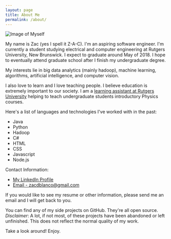 ```yaml
---
layout: page
title: About Me
permalink: /about/
---
```


![Image of Myself](../assets/images/homepage/profile-pic.jpg)

My name is Zac (yes I spell it Z-A-C). I'm an aspiring software engineer. I'm currently a student studying electrical and computer engineering at Rutgers University, New Brunswick. I expect to graduate around May of 2018. I hope to eventually attend graduate school after I finish my undergraduate degree.

My interests lie in big data analytics (mainly hadoop), machine learning, algorithms, artificial intelligence, and computer vision.

I also love to learn and I love teaching people. I believe education is extremely important to our society. I am a [learning assistant at Rutgers University](https://rlc.rutgers.edu/student-info/group-and-individual-academic-support/learning-assistant-program) helping to teach undergraduate students introductory Physics courses.



Here's a list of languages and technologies I've worked with in the past:

* Java
* Python
* Hadoop
* C#
* HTML
* CSS
* Javascript
* Node.js

Contact Information:

- [My LinkedIn Profile](https://www.linkedin.com/pub/zac-blanco/9a/2a6/8a9)
- [Email - zacdblanco@gmail.com](mailto:zacdblanco@gmail.com)

If you would like to see my resume or other information, please send me an email and I will get back to you.

You can find any of my side projects on GitHub. They're all open source. _Disclaimer_: A lot, if not most, of these projects have been abandoned or left unfinished. This does not reflect the normal quality of my work.

Take a look around! Enjoy.
